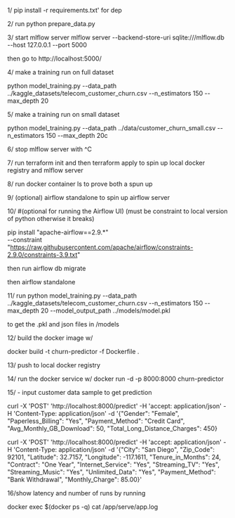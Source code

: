 1/  pip install -r requirements.txt' for dep

2/ run python prepare_data.py

3/ start mlflow server  mlflow server --backend-store-uri sqlite:///mlflow.db --host 127.0.0.1 --port 5000

then go to http://localhost:5000/

4/ make a training run on full dataset

python model_training.py --data_path ../kaggle_datasets/telecom_customer_churn.csv --n_estimators 150 --max_depth 20

5/ make a training run on small dataset

python model_training.py --data_path ../data/customer_churn_small.csv --n_estimators 150 --max_depth 20c

6/ stop mlflow server with ^C

7/ run  terraform init and then terraform apply to spin up local docker registry and mlflow server

8/ run  docker container ls to prove both a spun up

9/ (optional) airflow standalone to spin up airflow server

10/  #(optional for running the Airflow UI) (must be constraint to local version of python
otherwise it breaks)

pip install "apache-airflow==2.9.*" \
  --constraint "https://raw.githubusercontent.com/apache/airflow/constraints-2.9.0/constraints-3.9.txt"

then run airflow db migrate

then airflow standalone

11/ run python model_training.py --data_path ../kaggle_datasets/telecom_customer_churn.csv --n_estimators 150 --max_depth 20 --model_output_path ../models/model.pkl

to get the .pkl and json files in /models

12/ build the docker image w/ 

docker build -t churn-predictor -f Dockerfile .

13/ push to local docker registry

14/  run the docker service w/ 
docker run -d -p 8000:8000 churn-predictor

15/ - input customer data sample to get prediction

curl -X 'POST' 'http://localhost:8000/predict' -H 'accept: application/json' -H 'Content-Type: application/json' -d '{"Gender": "Female", "Paperless_Billing": "Yes", "Payment_Method": "Credit Card", "Avg_Monthly_GB_Download": 50, "Total_Long_Distance_Charges": 450}

curl -X 'POST' 'http://localhost:8000/predict' -H 'accept: application/json' -H 'Content-Type: application/json' -d '{"City": "San Diego", "Zip_Code": 92101, "Latitude": 32.7157, "Longitude": -117.1611, "Tenure_in_Months": 24, "Contract": "One Year", "Internet_Service": "Yes", "Streaming_TV": "Yes", "Streaming_Music": "Yes", "Unlimited_Data": "Yes", "Payment_Method": "Bank Withdrawal", "Monthly_Charge": 85.00}'

16/show latency and number of runs by running

docker exec $(docker ps -q) cat /app/serve/app.log